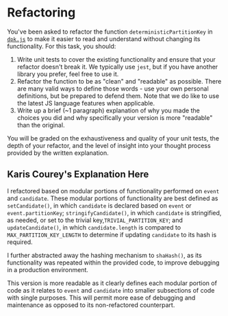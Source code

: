 # Refactoring

You've been asked to refactor the function `deterministicPartitionKey` in [`dpk.js`](dpk.js) to make it easier to read and understand without changing its functionality. For this task, you should:

1. Write unit tests to cover the existing functionality and ensure that your refactor doesn't break it. We typically use `jest`, but if you have another library you prefer, feel free to use it.
2. Refactor the function to be as "clean" and "readable" as possible. There are many valid ways to define those words - use your own personal definitions, but be prepared to defend them. Note that we do like to use the latest JS language features when applicable.
3. Write up a brief (~1 paragraph) explanation of why you made the choices you did and why specifically your version is more "readable" than the original.

You will be graded on the exhaustiveness and quality of your unit tests, the depth of your refactor, and the level of insight into your thought process provided by the written explanation.

## Karis Courey's Explanation Here

I refactored based on modular portions of functionality performed on `event` and `candidate`. These modular portions of functionality are best defined as `setCandidate()`, in which `candidate` is declared based on `event` or `event.partitionKey`; `stringifyCandidate()`, in which `candidate` is stringified, as needed, or set to the trivial key,`TRIVIAL_PARTITION_KEY`; and `updateCandidate()`, in which `candidate.length` is compared to `MAX_PARTITION_KEY_LENGTH` to determine if updating `candidate` to its hash is required.
</br>

I further abstracted away the hashing mechanism to `shaHash()`, as its functionality was repeated within the provided code, to improve debugging in a production environment.
</br>

This version is more readable as it clearly defines each modular portion of code as it relates to `event` and `candidate` into smaller subsections of code with single purposes. This will permit more ease of debugging and maintenance as opposed to its non-refactored counterpart.
